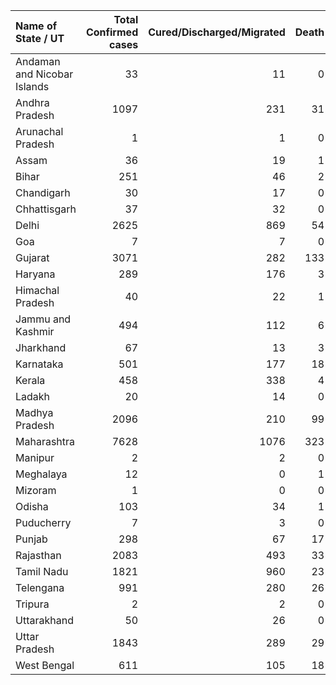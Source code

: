 | Name of State / UT          |   Total Confirmed cases |   Cured/Discharged/Migrated |   Death |
|:----------------------------|------------------------:|----------------------------:|--------:|
| Andaman and Nicobar Islands |                      33 |                          11 |       0 |
| Andhra Pradesh              |                    1097 |                         231 |      31 |
| Arunachal Pradesh           |                       1 |                           1 |       0 |
| Assam                       |                      36 |                          19 |       1 |
| Bihar                       |                     251 |                          46 |       2 |
| Chandigarh                  |                      30 |                          17 |       0 |
| Chhattisgarh                |                      37 |                          32 |       0 |
| Delhi                       |                    2625 |                         869 |      54 |
| Goa                         |                       7 |                           7 |       0 |
| Gujarat                     |                    3071 |                         282 |     133 |
| Haryana                     |                     289 |                         176 |       3 |
| Himachal Pradesh            |                      40 |                          22 |       1 |
| Jammu and Kashmir           |                     494 |                         112 |       6 |
| Jharkhand                   |                      67 |                          13 |       3 |
| Karnataka                   |                     501 |                         177 |      18 |
| Kerala                      |                     458 |                         338 |       4 |
| Ladakh                      |                      20 |                          14 |       0 |
| Madhya Pradesh              |                    2096 |                         210 |      99 |
| Maharashtra                 |                    7628 |                        1076 |     323 |
| Manipur                     |                       2 |                           2 |       0 |
| Meghalaya                   |                      12 |                           0 |       1 |
| Mizoram                     |                       1 |                           0 |       0 |
| Odisha                      |                     103 |                          34 |       1 |
| Puducherry                  |                       7 |                           3 |       0 |
| Punjab                      |                     298 |                          67 |      17 |
| Rajasthan                   |                    2083 |                         493 |      33 |
| Tamil Nadu                  |                    1821 |                         960 |      23 |
| Telengana                   |                     991 |                         280 |      26 |
| Tripura                     |                       2 |                           2 |       0 |
| Uttarakhand                 |                      50 |                          26 |       0 |
| Uttar Pradesh               |                    1843 |                         289 |      29 |
| West Bengal                 |                     611 |                         105 |      18 |